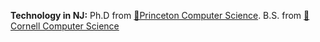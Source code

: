 
**Technology in NJ:** Ph.D from [🐯Princeton Computer Science](https://www.cs.princeton.edu/). B.S. from [🐻Cornell Computer Science](https://www.cs.cornell.edu/)

<a rel="me" href="https://www.linkedin.com/in/jekyll" target="_blank" title="linkedin">
    <svg class="svg-icon grey">
      <use xlink:href="/newweb/assets/minima-social-icons.svg#linkedin"></use>
    </svg>
  </a>



